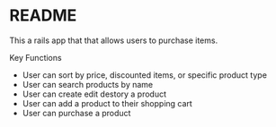 # README

This a rails app that that allows users to purchase items.

Key Functions 
- User can sort by price, discounted items, or specific product type 
- User can search products by name 
- User can create edit destory a product 
- User can add a product to their shopping cart 
- User can purchase a product 
